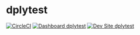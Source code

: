 # dplytest

[![CircleCI](https://circleci.com/gh/jdelon02/dplytest.svg?style=shield)](https://circleci.com/gh/jdelon02/dplytest)
[![Dashboard dplytest](https://img.shields.io/badge/dashboard-dplytest-yellow.svg)](https://dashboard.pantheon.io/sites/c3174c1a-a80f-4f91-8a0e-3e76976e2b57#dev/code)
[![Dev Site dplytest](https://img.shields.io/badge/site-dplytest-blue.svg)](http://dev-dplytest.pantheonsite.io/)
